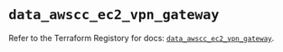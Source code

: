 # `data_awscc_ec2_vpn_gateway`

Refer to the Terraform Registory for docs: [`data_awscc_ec2_vpn_gateway`](https://registry.terraform.io/providers/hashicorp/awscc/0.70.0/docs/data-sources/ec2_vpn_gateway).
